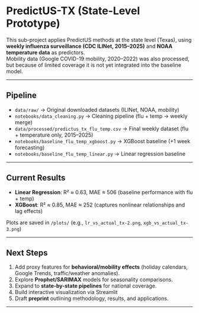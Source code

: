 
# PredictUS-TX (State-Level Prototype)

This sub-project applies PredictUS methods at the state level (Texas), using **weekly influenza surveillance (CDC ILINet, 2015–2025)** and **NOAA temperature data** as predictors.  
Mobility data (Google COVID-19 mobility, 2020–2022) was also processed, but because of limited coverage it is not yet integrated into the baseline model.

---

## Pipeline

- `data/raw/` → Original downloaded datasets (ILINet, NOAA, mobility)  
- `notebooks/data_cleaning.py` → Cleaning pipeline (flu + temp → weekly merge)  
- `data/processed/predictus_tx_flu_temp.csv` → Final weekly dataset (flu + temperature only, 2015–2025)  
- `notebooks/baseline_flu_temp_xgboost.py` → XGBoost baseline (+1 week forecasting)  
- `notebooks/baseline_flu_temp_linear.py` → Linear regression baseline  

---

## Current Results

- **Linear Regression**: R² ≈ 0.63, MAE ≈ 506 (baseline performance with flu + temp)  
- **XGBoost**: R² ≈ 0.85, MAE ≈ 252 (captures nonlinear relationships and lag effects)  

Plots are saved in `/plots/` (e.g., `lr_vs_actual_tx-2.png`, `xgb_vs_actual_tx-3.png`)  

---

## Next Steps

1. Add proxy features for **behavioral/mobility effects** (holiday calendars, Google Trends, traffic/weather anomalies).  
2. Explore **Prophet/SARIMAX** models for seasonality comparisons.  
3. Expand to **state-by-state pipelines** for national coverage.  
4. Build interactive visualization via Streamlit
5. Draft **preprint** outlining methodology, results, and applications.  

---
